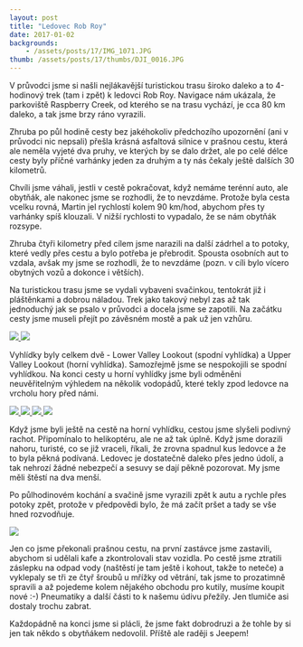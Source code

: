 ```yaml
---
layout: post
title: "Ledovec Rob Roy"
date: 2017-01-02
backgrounds:
    - /assets/posts/17/IMG_1071.JPG
thumb: /assets/posts/17/thumbs/DJI_0016.JPG
---
```

V průvodci jsme si našli nejlákavější turistickou trasu široko daleko a to 4-hodinový trek (tam i zpět) k ledovci Rob Roy. Navigace nám ukázala, že parkoviště Raspberry Creek, od kterého se na trasu vychází, je cca 80 km daleko, a tak jsme brzy ráno vyrazili.

Zhruba po půl hodině cesty bez jakéhokoliv předchozího upozornění (ani v průvodci nic nepsali) přešla krásná asfaltová silnice v prašnou cestu, která ale neměla vyjeté dva pruhy, ve kterých by se dalo držet, ale po celé délce cesty byly příčné varhánky jeden za druhým a ty nás čekaly ještě dalších 30 kilometrů.

Chvíli jsme váhali, jestli v cestě pokračovat, když nemáme terénní auto, ale obytňák, ale nakonec jsme se rozhodli, že to nevzdáme. Protože byla cesta vcelku rovná, Martin jel rychlostí kolem 90 km/hod, abychom přes ty varhánky spíš klouzali. V nižší rychlosti to vypadalo, že se nám obytňák rozsype.

Zhruba čtyři kilometry před cílem jsme narazili na další zádrhel a to potoky, které vedly přes cestu a bylo potřeba je přebrodit. Spousta osobních aut to vzdala, avšak my jsme se rozhodli, že to nevzdáme (pozn. v cíli bylo vícero obytných vozů a dokonce i větších).

Na turistickou trasu jsme se vydali vybaveni svačinkou, tentokrát již i pláštěnkami a dobrou náladou. Trek jako takový nebyl zas až tak jednoduchý jak se psalo v průvodci a docela jsme se zapotili. Na začátku cesty jsme museli přejít po závěsném mostě a pak už jen vzhůru.

<a href="/assets/posts/17/IMG_1015.JPG" title="Schody přes plot">
	<img src="/assets/posts/17/thumbs/IMG_1015.JPG">
</a>

<a href="/assets/posts/17/IMG_1025.JPG" title="Závěsný most">
	<img src="/assets/posts/17/thumbs/IMG_1025.JPG">
</a>

Vyhlídky byly celkem dvě - Lower Valley Lookout (spodní vyhlídka) a Upper Valley Lookout (horní vyhlídka). Samozřejmě jsme se nespokojili se spodní vyhlídkou. Na konci cesty u horní vyhlídky jsme byli odměněni neuvěřitelným výhledem na několik vodopádů, které tekly zpod ledovce na vrcholu hory před námi.

<a href="/assets/posts/17/IMG_1066.JPG" title="Selfie">
	<img src="/assets/posts/17/thumbs/IMG_1066.JPG">
</a>

<a href="/assets/posts/17/DJI_0016.JPG" title="Rob Roy Glacier">
	<img src="/assets/posts/17/thumbs/DJI_0016.JPG">
</a>

<a href="/assets/posts/17/IMG_1071.JPG" title="Rob Roy Glacier">
	<img src="/assets/posts/17/thumbs/IMG_1071.JPG">
</a>

<a href="/assets/posts/17/IMG_2320.JPG" title="Ranger Martin">
	<img src="/assets/posts/17/thumbs/IMG_2320.JPG">
</a>

Když jsme byli ještě na cestě na horní vyhlídku, cestou jsme slyšeli podivný rachot. Připomínalo to helikoptéru, ale ne až tak úplně. Když jsme dorazili nahoru, turisté, co se již vraceli, říkali, že zrovna spadnul kus ledovce a že to byla pěkná podívaná. Ledovec je dostatečně daleko přes jedno údolí, a tak nehrozí žádné nebezpečí a sesuvy se dají pěkně pozorovat. My jsme měli štěstí na dva menší.

Po půlhodinovém kochání a svačině jsme vyrazili zpět k autu a rychle přes potoky zpět, protože v předpovědi bylo, že má začít pršet a tady se vše hned rozvodňuje.

<a href="/assets/posts/17/IMG_1083.JPG" title="Kámen u potoka">
	<img src="/assets/posts/17/thumbs/IMG_1083.JPG">
</a>

Jen co jsme překonali prašnou cestu, na první zastávce jsme zastavili, abychom si udělali kafe a zkontrolovali stav vozidla. Po cestě jsme ztratili záslepku na odpad vody (naštěstí je tam ještě i kohout, takže to neteče) a vyklepaly se tři ze čtyř šroubů u mřížky od větrání, tak jsme to prozatimně spravili a až pojedeme kolem nějakého obchodu pro kutily, musíme koupit nové :-) Pneumatiky a další části to k našemu údivu přežily. Jen tlumiče asi dostaly trochu zabrat.

Každopádně na konci jsme si plácli, že jsme fakt dobrodruzi a že tohle by si jen tak někdo s obytňákem nedovolil. Příště ale raději s Jeepem!